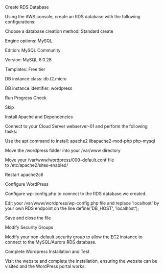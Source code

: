 Create RDS Database

Using the AWS console, create an RDS database with the following configurations:

Choose a database creation method: Standard create

Engine options: MySQL

Edition: MySQL Community

Version: MySQL 8.0.28

Templates: Free tier

DB instance class: db.t2.micro

DB instance identifier: wordpress

Run Progress Check

Skip

Install Apache and Dependencies

Connect to your Cloud Server webserver-01 and perform the following tasks:

Use the apt command to install: apache2 libapache2-mod-php php-mysql

Move the /wordpress folder into your /var/www directory

Move your /var/www/wordpress/000-default.conf file to /etc/apache2/sites-enabled/

Restart apache2ctl



Configure WordPress

Configure wp-config.php to connect to the RDS database we created.

Edit your /var/www/wordpress/wp-config.php file and replace 'localhost' by your own RDS endpoint on the line define('DB_HOST', 'localhost');

Save and close the file


Modify Security Groups

Modify your non-default security group to allow the EC2 instance to connect to the MySQL/Aurora RDS database.


Complete Wordpress Installation and Test

Visit the website and complete the installation, ensuring the website can be visited and the WordPress portal works.
